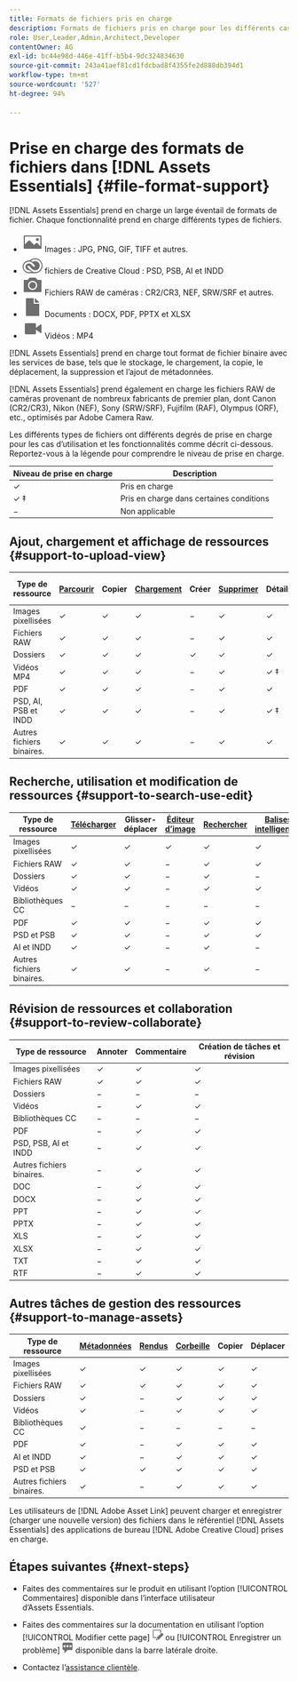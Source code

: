 ```yaml
---
title: Formats de fichiers pris en charge
description: Formats de fichiers pris en charge pour les différents cas d’utilisation d’ [!DNL Assets Essentials]
role: User,Leader,Admin,Architect,Developer
contentOwner: AG
exl-id: bc44e98d-446e-41ff-b5b4-9dc324834630
source-git-commit: 243a41aef81cd1fdcbad8f4355fe2d888db394d1
workflow-type: tm+mt
source-wordcount: '527'
ht-degree: 94%

---
```


# Prise en charge des formats de fichiers dans [!DNL Assets Essentials] {#file-format-support}

[!DNL Assets Essentials] prend en charge un large éventail de formats de fichier. Chaque fonctionnalité prend en charge différents types de fichiers.

* ![icône de type de fichier image](assets/image-icon.svg) Images : JPG, PNG, GIF, TIFF et autres.
* ![Icône de type cloudtype créatif](assets/creative-cloud-files.svg) fichiers de Creative Cloud : PSD, PSB, AI et INDD
* ![icône de type appareil photo](assets/camera-icon.svg) Fichiers RAW de caméras : CR2/CR3, NEF, SRW/SRF et autres.
* ![Icône de type de fichier document](assets/document-icon.svg) Documents : DOCX, PDF, PPTX et XLSX
* ![Icône de type de fichier vidéo](assets/video-icon.svg) Vidéos : MP4

[!DNL Assets Essentials] prend en charge tout format de fichier binaire avec les services de base, tels que le stockage, le chargement, la copie, le déplacement, la suppression et l’ajout de métadonnées.

[!DNL Assets Essentials] prend également en charge les fichiers RAW de caméras provenant de nombreux fabricants de premier plan, dont Canon (CR2/CR3), Nikon (NEF), Sony (SRW/SRF), Fujifilm (RAF), Olympus (ORF), etc., optimisés par Adobe Camera Raw.

Les différents types de fichiers ont différents degrés de prise en charge pour les cas d’utilisation et les fonctionnalités comme décrit ci-dessous. Reportez-vous à la légende pour comprendre le niveau de prise en charge.

| Niveau de prise en charge | Description |
|-------------------|-------------------------|
| ✓ | Pris en charge |
| ✓ ‡ | Pris en charge dans certaines conditions |
| − | Non applicable |

## Ajout, chargement et affichage de ressources {#support-to-upload-view}

<!-- TBD: For AEM, AI files require the PDF option to be selected when saving the AI file.
-->

| Type de ressource | [Parcourir](/help/using/navigate-view.md) | Copier | [Chargement](/help/using/add-delete.md) | Créer | [Supprimer](/help/using/add-delete.md#delete-assets) | Détails | Zoom sur l’image | [Récemment consultés](/help/using/navigate-view.md) |
|-------------------|----------|----------|----------|----------|----------|-------------------|------------|-----------------|
| Images pixellisées | ✓ | ✓ | ✓ | − | ✓ | ✓ | ✓ | ✓ |
| Fichiers RAW | ✓ | ✓ | ✓ | − | ✓ | ✓ | ✓ | ✓ |
| Dossiers | ✓ | ✓ | ✓ | ✓ | ✓ | ✓ | − | − |
| Vidéos MP4 | ✓ | ✓ | ✓ | − | ✓ | ✓ ‡ | − | ✓ |
| PDF | ✓ | ✓ | ✓ | − | ✓ | ✓ | − | ✓ |
| PSD, AI, PSB et INDD | ✓ | ✓ | ✓ | − | ✓ | ✓ ‡ | − | ✓ |
| Autres fichiers binaires. | ✓ | ✓ | ✓ | − | ✓ | ✓ | − | ✓ |

<!-- Hiding CC Libraries (considered beta) as per PM feedback.
| CC Libraries  | &#10003; | &minus;  | &#10003; | &#10003; | &#10003; | &#10003; | &minus;    | &minus;         |
-->

## Recherche, utilisation et modification de ressources {#support-to-search-use-edit}

| Type de ressource | [Télécharger](/help/using/manage-organize.md#download) | Glisser-déplacer | [Éditeur d’image](/help/using/edit-images.md) | [Rechercher](/help/using/search.md) | [Balises intelligentes](/help/using/metadata.md#tags) | [Renommer](/help/using/manage-organize.md) | [Versions](/help/using/manage-organize.md#versions-of-assets) |
|---------------|----------|---------------|--------------|----------|------------|----------|----------|
| Images pixellisées | ✓ | ✓ | ✓ | ✓ | ✓ | ✓ | ✓ |
| Fichiers RAW | ✓ | ✓ | − | ✓ | ✓ | ✓ | ✓ | ✓ |
| Dossiers | ✓ | ✓ | − | ✓ | − | ✓ | ✓ |
| Vidéos | ✓ | ✓ | − | ✓ | ✓ | ✓ | ✓ |
| Bibliothèques CC | − | − | − | − | − | ✓ | ✓ |
| PDF | ✓ | ✓ | − | ✓ | ✓ | ✓ | ✓ |
| PSD et PSB | ✓ | ✓ | − | ✓ | ✓ | ✓ | ✓ |
| AI et INDD | ✓ | ✓ | − | ✓ | − | ✓ | ✓ |
| Autres fichiers binaires. | ✓ | ✓ | − | ✓ | − | ✓ | ✓ |


## Révision de ressources et collaboration {#support-to-review-collaborate}

| Type de ressource | Annoter | Commentaire | Création de tâches et révision |
|---------------|----------|----------|-------------------------|
| Images pixellisées | ✓ | ✓ | ✓ |
| Fichiers RAW | ✓ | ✓ | ✓ |
| Dossiers | − | − | − |
| Vidéos | − | ✓ | ✓ |
| Bibliothèques CC | − | − | − |
| PDF | − | ✓ | ✓ |
| PSD, PSB, AI et INDD | − | ✓ | ✓ |
| Autres fichiers binaires. | − | ✓ | ✓ |
| DOC | − | ✓ | ✓ |
| DOCX | − | ✓ | ✓ |
| PPT | − | ✓ | ✓ |
| PPTX | − | ✓ | ✓ |
| XLS | − | ✓ | ✓ |
| XLSX | − | ✓ | ✓ |
| TXT | − | ✓ | ✓ |
| RTF | − | ✓ | ✓ |

## Autres tâches de gestion des ressources {#support-to-manage-assets}

| Type de ressource | [Métadonnées](/help/using/metadata.md) | [Rendus](/help/using/add-delete.md#renditions) | [Corbeille](/help/using/add-delete.md#delete-assets) | Copier | Déplacer |
|---------------|-------------------|------------|----------|----------|----------|
| Images pixellisées | ✓ | ✓ | ✓ | ✓ | ✓ |
| Fichiers RAW | ✓ | ✓ | ✓ | ✓ | ✓ |
| Dossiers | ✓ | − | ✓ | ✓ | ✓ |
| Vidéos | ✓ | − | ✓ | ✓ | ✓ |
| Bibliothèques CC | ✓ | − | − | − | − |
| PDF | ✓ | − | ✓ | ✓ | ✓ |
| AI et INDD | ✓ | − | ✓ | ✓ | ✓ |
| PSD et PSB | ✓ | ✓ | ✓ | ✓ | ✓ |
| Autres fichiers binaires. | ✓ | − | ✓ | ✓ | ✓ |

Les utilisateurs de [!DNL Adobe Asset Link] peuvent charger et enregistrer (charger une nouvelle version) des fichiers dans le référentiel [!DNL Assets Essentials] des applications de bureau [!DNL Adobe Creative Cloud] prises en charge.

<!-- TBD: Saving the template table separately for later use.
| Asset type    | Features |
|---------------|----------|
| Raster images |          |
| Folders       |          |
| Videos        |          |
| CC Libraries  |          |
| PDF files     |          |
| PSD, PSB           |          |
| AI            |          |
| INDD          |          |

>[!MORELIKETHIS]
>
>* []()
-->

## Étapes suivantes {#next-steps}

* Faites des commentaires sur le produit en utilisant l’option [!UICONTROL Commentaires] disponible dans l’interface utilisateur d’Assets Essentials.

* Faites des commentaires sur la documentation en utilisant l’option [!UICONTROL Modifier cette page] ![modifier la page](assets/do-not-localize/edit-page.png) ou [!UICONTROL Enregistrer un problème] ![créer un problème GitHub](assets/do-not-localize/github-issue.png) disponible dans la barre latérale droite.

* Contactez l’[assistance clientèle](https://experienceleague.adobe.com/?support-solution=General&amp;lang=fr#support).
